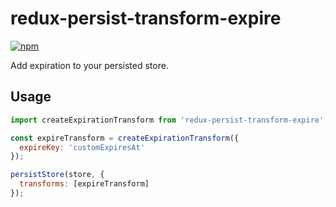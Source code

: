# redux-persist-transform-expire

[![npm](https://img.shields.io/npm/v/redux-persist-transform-expire.svg?maxAge=2592000&style=flat-square)](https://www.npmjs.com/package/redux-persist-transform-expire)

Add expiration to your persisted store.

## Usage

```js
import createExpirationTransform from 'redux-persist-transform-expire';

const expireTransform = createExpirationTransform({
  expireKey: 'customExpiresAt'
});

persistStore(store, {
  transforms: [expireTransform]
});

```
